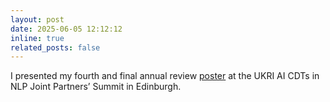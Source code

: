 ```yaml
---
layout: post
date: 2025-06-05 12:12:12
inline: true
related_posts: false
---
```


I presented my fourth and final annual review [poster](/assets/pdf/CDTSummit2025.pdf) at the UKRI AI CDTs in NLP Joint Partners’ Summit in Edinburgh.
